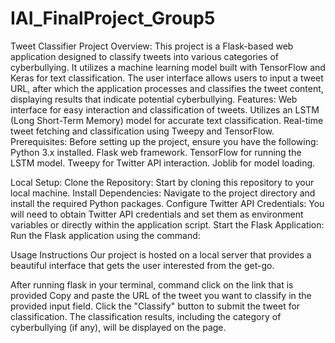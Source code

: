 # IAI_FinalProject_Group5
Tweet Classifier
Project Overview:
This project is a Flask-based web application designed to classify tweets into various categories of cyberbullying. It utilizes a machine learning model built with TensorFlow and Keras for text classification. The user interface allows users to input a tweet URL, after which the application processes and classifies the tweet content, displaying results that indicate potential cyberbullying.
Features:
Web interface for easy interaction and classification of tweets.
Utilizes an LSTM (Long Short-Term Memory) model for accurate text classification.
Real-time tweet fetching and classification using Tweepy and TensorFlow.
Prerequisites:
Before setting up the project, ensure you have the following:
Python 3.x installed.
Flask web framework.
TensorFlow for running the LSTM model.
Tweepy for Twitter API interaction.
Joblib for model loading.

Local Setup:
Clone the Repository: Start by cloning this repository to your local machine.
Install Dependencies: Navigate to the project directory and install the required Python packages.
Configure Twitter API Credentials: You will need to obtain Twitter API credentials and set them as environment variables or directly within the application script.
Start the Flask Application: Run the Flask application using the command:

Usage Instructions
Our project is hosted on a local server that provides a beautiful interface that gets the user interested from the get-go.

After running flask in your terminal, command click on the link that is provided 
Copy and paste the URL of the tweet you want to classify in the provided input field.
Click the "Classify" button to submit the tweet for classification.
The classification results, including the category of cyberbullying (if any), will be displayed on the page.



